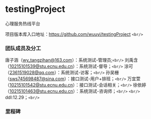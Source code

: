 # testingProject

心理服务热线平台

项目版本库入口地址：https://github.com/wuuyi/testingProject
`<br/>`

### 团队成员及分工

唐子涵（wy_tangzihan@163.com）：系统测试-管理员;`<br/>`
刘禹含（10215101539@stu.ecnu.edu.cn）：系统测试-督导；`<br/>`
涂可（2361519028@qq.com）：系统测试-访客；`<br/>`
孙吴栅（sws745698487@sina.com）：接口测试-用户+排班；`<br/>`
万宜萱（10215101542@stu.ecnu.edu.cn）：接口测试-会话相关；`<br/>`
徐依婷（10215101463@stu.ecnu.edu.cn）：系统测试-咨询师；`<br/>`
`<br/>`
ddl:12.29；`<br/>`

### 里程碑
